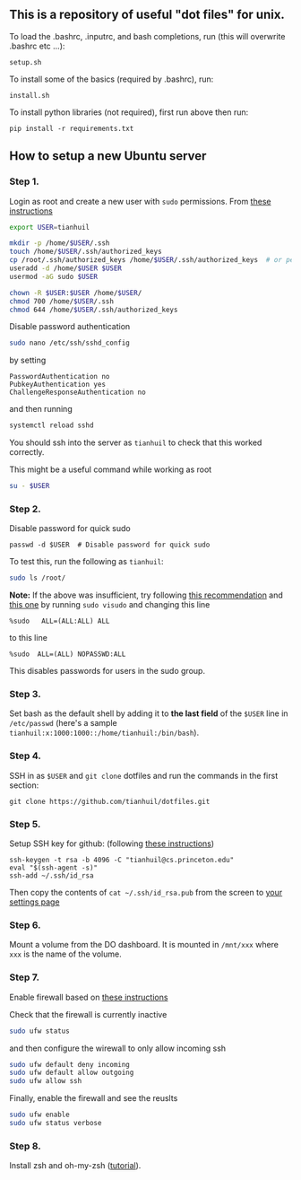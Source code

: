 ## This is a repository of useful "dot files" for unix.

To load the .bashrc, .inputrc, and bash completions, run (this will overwrite .bashrc etc ...):

`setup.sh`

To install some of the basics (required by .bashrc), run:

`install.sh`

To install python libraries (not required), first run above then run:

`pip install -r requirements.txt`

## How to setup a new Ubuntu server

### Step 1.

Login as root and create a new user with `sudo` permissions. From [these instructions](https://www.digitalocean.com/community/tutorials/initial-server-setup-with-ubuntu-16-04)

```bash
export USER=tianhuil

mkdir -p /home/$USER/.ssh
touch /home/$USER/.ssh/authorized_keys
cp /root/.ssh/authorized_keys /home/$USER/.ssh/authorized_keys  # or perhaps copy from root
useradd -d /home/$USER $USER
usermod -aG sudo $USER

chown -R $USER:$USER /home/$USER/
chmod 700 /home/$USER/.ssh
chmod 644 /home/$USER/.ssh/authorized_keys
```

Disable password authentication

```bash
sudo nano /etc/ssh/sshd_config
```

by setting

```
PasswordAuthentication no
PubkeyAuthentication yes
ChallengeResponseAuthentication no
```

and then running

```bash
systemctl reload sshd
```

You should ssh into the server as `tianhuil` to check that this worked correctly.

This might be a useful command while working as root

```bash
su - $USER
```

### Step 2.

Disable password for quick sudo

```
passwd -d $USER  # Disable password for quick sudo
```

To test this, run the following as `tianhuil`:

```bash
sudo ls /root/
```

**Note:** If the above was insufficient, try following [this recommendation](https://askubuntu.com/questions/930944/how-to-disable-all-permissions-and-sudo-password-requirements) and [this one](https://askubuntu.com/questions/675379/how-to-disable-the-password-prompts) by running `sudo visudo` and changing this line

```
%sudo   ALL=(ALL:ALL) ALL
```

to this line

```
%sudo  ALL=(ALL) NOPASSWD:ALL
```

This disables passwords for users in the sudo group.

### Step 3.

Set bash as the default shell by adding it to **the last field** of the `$USER` line in `/etc/passwd`
(here's a sample `tianhuil:x:1000:1000::/home/tianhuil:/bin/bash`).

### Step 4.

SSH in as `$USER` and `git clone` dotfiles and run the commands in the first section:

```
git clone https://github.com/tianhuil/dotfiles.git
```

### Step 5.

Setup SSH key for github: (following [these instructions](https://help.github.com/articles/generating-a-new-ssh-key-and-adding-it-to-the-ssh-agent/))

```
ssh-keygen -t rsa -b 4096 -C "tianhuil@cs.princeton.edu"
eval "$(ssh-agent -s)"
ssh-add ~/.ssh/id_rsa
```

Then copy the contents of `cat ~/.ssh/id_rsa.pub` from the screen to [your settings page](https://github.com/settings/keys)

### Step 6.

Mount a volume from the DO dashboard. It is mounted in `/mnt/xxx` where `xxx` is the name of the volume.

### Step 7.

Enable firewall based on [these instructions](https://www.digitalocean.com/community/tutorials/how-to-setup-a-firewall-with-ufw-on-an-ubuntu-and-debian-cloud-server)

Check that the firewall is currently inactive

```bash
sudo ufw status
```

and then configure the wirewall to only allow incoming ssh

```bash
sudo ufw default deny incoming
sudo ufw default allow outgoing
sudo ufw allow ssh
```

Finally, enable the firewall and see the reuslts

```bash
sudo ufw enable
sudo ufw status verbose
```

### Step 8.

Install zsh and oh-my-zsh ([tutorial](https://www.howtoforge.com/tutorial/how-to-setup-zsh-and-oh-my-zsh-on-linux/#step-install-and-configure-zsh)).
